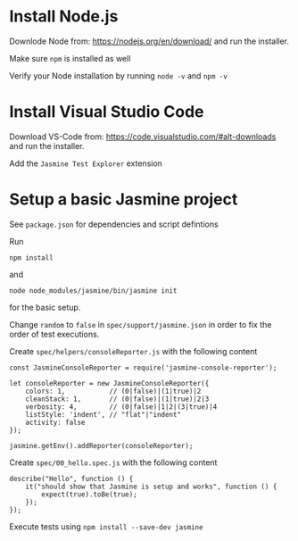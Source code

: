 # Install Node.js
Downlode Node from: https://nodejs.org/en/download/ and run the installer.

Make sure ```npm``` is installed as well

Verify your Node installation by running 
```node -v``` and ```npm -v```

# Install Visual Studio Code
Download VS-Code from: https://code.visualstudio.com/#alt-downloads and run the installer.

Add the ```Jasmine Test Explorer``` extension

# Setup a basic Jasmine project

See ```package.json``` for dependencies and script defintions

Run

```npm install```

and

```node node_modules/jasmine/bin/jasmine init```

for the basic setup. 

Change ```random``` to ```false``` in ```spec/support/jasmine.json``` in order to fix the order of test executions.

Create 
```spec/helpers/consoleReporter.js```
with the following content

```
const JasmineConsoleReporter = require('jasmine-console-reporter');

let consoleReporter = new JasmineConsoleReporter({
    colors: 1,           // (0|false)|(1|true)|2
    cleanStack: 1,       // (0|false)|(1|true)|2|3
    verbosity: 4,        // (0|false)|1|2|(3|true)|4
    listStyle: 'indent', // "flat"|"indent"
    activity: false
});

jasmine.getEnv().addReporter(consoleReporter);
```

Create 
```spec/00_hello.spec.js```
with the following content

```
describe("Hello", function () {
    it("should show that Jasmine is setup and works", function () {
        expect(true).toBe(true);
    });
});
```

Execute tests using
```npm install --save-dev jasmine```

